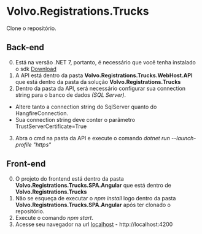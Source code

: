 # Volvo.Registrations.Trucks

Clone o repositório.

## Back-end
0. Está na versão .NET 7, portanto, é necessário que você tenha instalado o sdk [Download](https://dotnet.microsoft.com/en-us/download/dotnet/thank-you/sdk-7.0.101-windows-x64-installer)
1. A API está dentro da pasta **Volvo.Registrations.Trucks.WebHost.API** que está dentro da pasta da solução **Volvo.Registrations.Trucks**
2. Dentro da pasta da API, será necessário configurar sua connection string para o banco de dados *(SQL Server)*. 
  - Altere tanto a connection string do SqlServer quanto do HangfireConnection.
  - Sua connection string deve conter o parâmetro TrustServerCertificate=True
3. Abra o cmd na pasta da API e execute o comando *dotnet run --launch-profile "https"*


## Front-end
0. O projeto do frontend está dentro da pasta **Volvo.Registrations.Trucks.SPA.Angular** que está dentro de **Volvo.Registrations.Trucks**
1. Não se esqueça de executar o *npm install* logo dentro da pasta **Volvo.Registrations.Trucks.SPA.Angular**  após ter clonado o repositório.
2. Execute o comando *npm start*. 
3. Acesse seu navegador na url [localhost](http://localhost:4200) - http://localhost:4200
